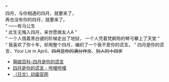 “  
四月，与你相遇的四月，就要来了，  
再也没有你的四月，就要来了。  
  ”
  ——有马公生  
“  此生无悔入四月，来世愿做友人A  ”  
“  一个人借着黑白键的阶梯走出了地狱， 一个人凭着梵婀玲的琴弓攀上了天堂  ”  
“  我喜欢了你十年，却用整个四月，编织了一个我不爱你的谎言。  ”
四月是你的谎言、Your Lie in April、~~四月是你的满分作文~~、~~别人的十四岁~~
- [萌娘百科-四月是你的谎言](https://zh.moegirl.org.cn/%E5%9B%9B%E6%9C%88%E6%98%AF%E4%BD%A0%E7%9A%84%E8%B0%8E%E8%A8%80)
- [四月是你的谎言 - 哔哩哔哩](https://www.bilibili.com/bangumi/media/md1699/)
- [（日文）动画官网](http://www.kimiuso.jp/)
